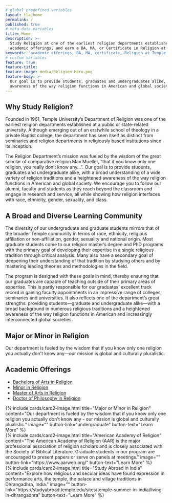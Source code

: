```yaml
---
# global predefined variables
layout: tla_home
permalink: /
published: true
# meta-data variables
title: Home
description: >-
  Study Religion at one of the earliest religion departments established at a public or state university. View our 
  academic offerings, and earn a BA, MA, or Certificate in Religion at Temple University’s College of Liberal Arts.
keywords: 'academic offerings, BA, MA, certificate, Religion at Temple'
# custom variables
feature: true
feature-title:
feature-image: media/Religion Hero.png
feature-body: >-
  Our goal is to provide students, graduates and undergraduates alike, with a heightened
  awareness of the way religion functions in American and global society. 
---
```

## Why Study Religion?
Founded in 1961, Temple University’s Department of Religion was one of the earliest religion departments established at a public or state-related university.   Although emerging out of an erstwhile school of theology in a private Baptist college, the department has seen itself as distinct from seminaries and religion departments in religiously based institutions since its inception.

The Religion Department’s mission was fueled by the wisdom of the great scholar of comparative religion Max Mueller, “that if you know only one religion, you really don’t know any…”.   Our goal is to provide students, graduates and undergraduate alike, with a broad understanding of a wide variety of religion traditions and a heightened awareness of the way religion functions in American and global society. We encourage you to follow our alumni, faculty and students as they reach beyond the classroom and engage in research and service, all while showing how religion interfaces with race, ethnicity, gender, sexuality, and class.

## A Broad and Diverse Learning Community
The diversity of our undergraduate and graduate students mirrors that of the broader Temple community in terms of race, ethnicity, religious affiliation or non-affiliation, gender, sexuality and national origin. Most graduate students come to our religion master’s degree and PhD programs with the primary goal of developing their expertise in a single religious tradition through critical analysis. Many also have a secondary goal of deepening their understanding of that tradition by studying others and by mastering leading theories and methodologies in the field. 

The program is designed with these goals in mind, thereby ensuring that our graduates are capable of teaching outside of their primary areas of expertise. This is partly responsible for our graduates’ excellent track record in gaining faculty appointments in an impressive range of colleges, seminaries and universities. It also reflects one of the department’s great strengths: providing students—graduate and undergraduate alike—with a broad background in numerous religious traditions and a heightened awareness of the way religion functions in American and increasingly interconnected global societies.

## Major or Minor in Religion
Our department is fueled by the wisdom that if you know only one religion you actually don't know any—our mission is global and culturally pluralistic.

## Academic Offerings
- [Bachelors of Arts in Religion](http://bulletin.temple.edu/undergraduate/liberal-arts/religion/ba-religion/)
- [Minor in Religion](http://bulletin.temple.edu/undergraduate/liberal-arts/religion/minor-religion/)
- [Master of Arts in Religion](http://bulletin.temple.edu/graduate/scd/cla/religion-ma/)
- [Doctor of Philosophy in Religion](http://bulletin.temple.edu/graduate/scd/cla/religion-phd/)

<div class="row row-wide">
  <div class="col m12 l4">{% include cards/card2-image.html
    title="Major or Minor in Religion"
    content="Our department is fueled by the wisdom that if you know only one religion you actually don't know any - our mission is global and culturally plualistic."
    image=""
    button-link="undergraduate"
    button-text="Learn More" %}
  </div>
  <div class="row row-wide">
    <div class="col m12 l4">{% include cards/card2-image.html
      title="American Academy of Religion"
      content="The American Academy of Religion (AAR) is the major professional association of religion scholars and is closely associated with the Society of Biblical Literature. Graduate students in our program are encouraged to present papers or serve on panels at meetings."
      image=""
      button-link="https://www.aarweb.org/"
      button-text="Learn More" %}
    </div>
    <div class="row row-wide">
      <div class="col m12 l4">{% include cards/card2-image.html
        title="Study Abroad in India"
        content="Explore how religious and secular ideas have found expression in performance arts, the temple, the palace and village traditions in Dhrangadhra, India."
        image=""
        button-link="https://studyabroad.temple.edu/sites/temple-summer-in-india/living-in-dhrangadhra"
        button-text="Learn More" %}
      </div>
</div>
